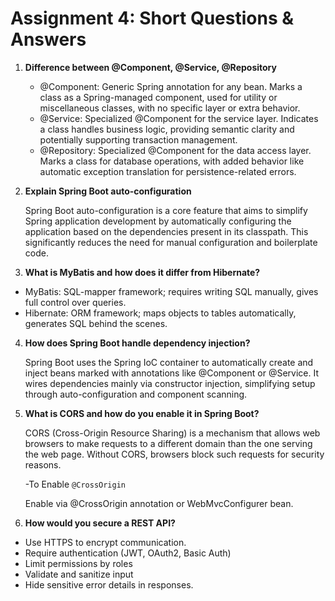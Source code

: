 # Assignment 4: Short Questions & Answers

1. **Difference between @Component, @Service, @Repository**

   - @Component: Generic Spring annotation for any bean. Marks a class as a Spring-managed component, used for utility or miscellaneous classes, with no specific layer or extra behavior.
   - @Service: Specialized @Component for the service layer. Indicates a class handles business logic, providing semantic clarity and potentially supporting transaction management.
   - @Repository: Specialized @Component for the data access layer. Marks a class for database operations, with added behavior like automatic exception translation for persistence-related errors.

2. **Explain Spring Boot auto-configuration**

   Spring Boot auto-configuration is a core feature that aims to simplify Spring application development by automatically configuring the application based on the dependencies present in its classpath. This significantly reduces the need for manual configuration and boilerplate code.

3. **What is MyBatis and how does it differ from Hibernate?**

- MyBatis: SQL-mapper framework; requires writing SQL manually, gives full control over queries.
- Hibernate: ORM framework; maps objects to tables automatically, generates SQL behind the scenes.

4. **How does Spring Boot handle dependency injection?**

   Spring Boot uses the Spring IoC container to automatically create and inject beans marked with annotations like @Component or @Service. It wires dependencies mainly via constructor injection, simplifying setup through auto-configuration and component scanning.

5. **What is CORS and how do you enable it in Spring Boot?**

   CORS (Cross-Origin Resource Sharing) is a mechanism that allows web browsers to make requests to a different domain than the one serving the web page. Without CORS, browsers block such requests for security reasons.

   -To Enable `@CrossOrigin`

   Enable via @CrossOrigin annotation or WebMvcConfigurer bean.

6. **How would you secure a REST API?**

- Use HTTPS to encrypt communication.
- Require authentication (JWT, OAuth2, Basic Auth)
- Limit permissions by roles
- Validate and sanitize input
- Hide sensitive error details in responses.
